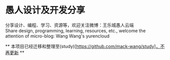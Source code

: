 # 愚人设计及开发分享
分享设计、编程、学习、资源等，欢迎关注微博：王乐城愚人云端  
Share design, programming, learning, resources, etc., welcome the attention of micro-blog: Wang Wang's yurencloud

** 本项目已经迁移和整理至(study)[https://github.com/mack-wang/study]，不再更新 **
